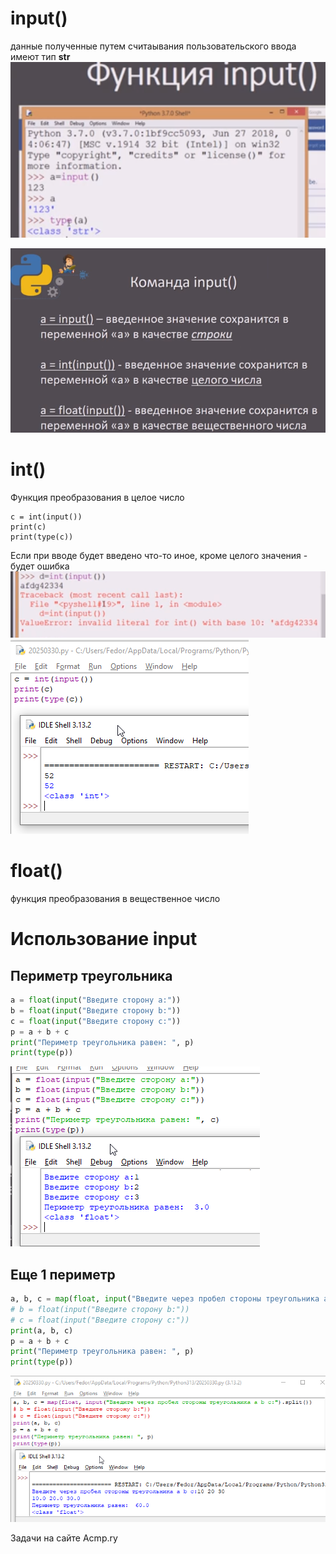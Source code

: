 # input()
данные полученные путем считаывания пользовательского ввода имеют тип **str**
![](../_pictures/image_20250330233727.png)

![](../_pictures/image_20250330234646.png)
# int()
Функция преобразования в целое число
```
c = int(input())
print(c)
print(type(c))
```
Если при вводе будет введено что-то иное, кроме целого значения - будет ошибка
![](../_pictures/image_20250330234541.png)
![](../_pictures/image_20250330234410.png)

# float()
функция преобразования в вещественное число

# Использование input

## Периметр треугольника

```python
a = float(input("Введите сторону a:"))
b = float(input("Введите сторону b:"))
c = float(input("Введите сторону c:"))
p = a + b + c
print("Периметр треугольника равен: ", p)
print(type(p))
```

![](../_pictures/image_20250330235044.png)

## Еще 1 периметр

```python
a, b, c = map(float, input("Введите через пробел стороны треугольника a b c:").split())
# b = float(input("Введите сторону b:"))
# c = float(input("Введите сторону c:"))
print(a, b, c)
p = a + b + c
print("Периметр треугольника равен: ", p)
print(type(p))
```

![](../_pictures/image_20250330235804.png)

Задачи на сайте Acmp.ry